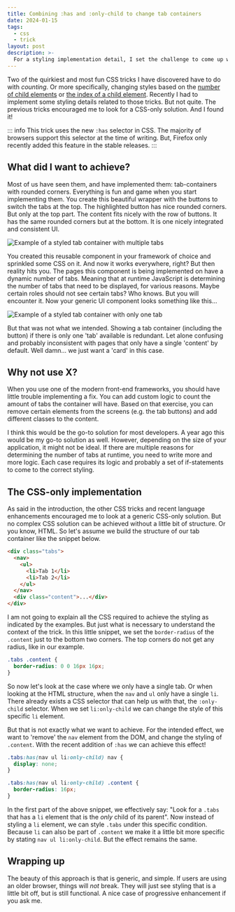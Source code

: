```yaml
---
title: Combining :has and :only-child to change tab containers
date: 2024-01-15
tags:
  - css
  - trick
layout: post
description: >-
  For a styling implementation detail, I set the challenge to come up with a CSS-only solution, instead of implementing the logic in a front-end framework.
---
```


Two of the quirkiest and most fun CSS tricks I have discovered have to do with _counting_. Or more specifically, changing styles based on the [number of child elements](/writing/use-the-child-element-count-in-css) or [the index of a child element](/writing/a-nth-child-css-trick). Recently I had to implement some styling details related to those tricks. But not quite. The previous tricks encouraged me to look for a CSS-only solution. And I found it!

::: info
This trick uses the new `:has` selector in CSS. The majority of browsers support this selector at the time of writing. But, Firefox only recently added this feature in the stable releases.
:::

## What did I want to achieve?

Most of us have seen them, and have implemented them: tab-containers with rounded corners. Everything is fun and game when you start implementing them. You create this beautiful wrapper with the buttons to switch the tabs at the top. The highlighted button has nice rounded corners. But only at the top part. The content fits nicely with the row of buttons. It has the same rounded corners but at the bottom. It is one nicely integrated and consistent UI.

![Example of a styled tab container with multiple tabs](/img/tab-example-1.png)

You created this reusable component in your framework of choice and sprinkled some CSS on it. And now it works everywhere, right? But then reality hits you. The pages this component is being implemented on have a dynamic number of tabs. Meaning that at runtime JavaScript is determining the number of tabs that need to be displayed, for various reasons. Maybe certain roles should not see certain tabs? Who knows. But you will encounter it. Now your generic UI component looks something like this...

![Example of a styled tab container with only one tab](/img/tab-example-2.png)

But that was not what we intended. Showing a tab container (including the button) if there is only one 'tab' available is redundant. Let alone confusing and probably inconsistent with pages that only have a single 'content' by default. Well damn... we just want a 'card' in this case.

## Why not use X?

When you use one of the modern front-end frameworks, you should have little trouble implementing a fix. You can add custom logic to count the amount of tabs the container will have. Based on that exercise, you can remove certain elements from the screens (e.g. the tab buttons) and add different classes to the content.

I think this would be the go-to solution for most developers. A year ago this would be my go-to solution as well. However, depending on the size of your application, it might not be ideal. If there are multiple reasons for determining the number of tabs at runtime, you need to write more and more logic. Each case requires its logic and probably a set of if-statements to come to the correct styling.

## The CSS-only implementation

As said in the introduction, the other CSS tricks and recent language enhancements encouraged me to look at a generic CSS-only solution. But no complex CSS solution can be achieved without a little bit of structure. Or you know, HTML. So let's assume we build the structure of our tab container like the snippet below.

```html
<div class="tabs">
  <nav>
    <ul>
      <li>Tab 1</li>
      <li>Tab 2</li>
    </ul>
  </nav>
  <div class="content">...</div>
</div>
```

I am not going to explain all the CSS required to achieve the styling as indicated by the examples. But just what is necessary to understand the context of the trick. In this little snippet, we set the `border-radius` of the `.content` just to the bottom two corners. The top corners do not get any radius, like in our example.

```css
.tabs .content {
  border-radius: 0 0 16px 16px;
}
```

So now let's look at the case where we only have a single tab. Or when looking at the HTML structure, when the `nav` and `ul` only have a single `li`. There already exists a CSS selector that can help us with that, the `:only-child` selector. When we set `li:only-child` we can change the style of this specific `li` element.

But that is not exactly what we want to achieve. For the intended effect, we want to 'remove' the `nav` element from the DOM, and change the styling of `.content`. With the recent addition of `:has` we can achieve this effect!

```css
.tabs:has(nav ul li:only-child) nav {
  display: none;
}

.tabs:has(nav ul li:only-child) .content {
  border-radius: 16px;
}
```

In the first part of the above snippet, we effectively say: "Look for a `.tabs` that has a `li` element that is the _only_ child of its parent". Now instead of styling a `li` element, we can style `.tabs` under this specific condition. Because `li` can also be part of `.content` we make it a little bit more specific by stating `nav ul li:only-child`. But the effect remains the same.

## Wrapping up

The beauty of this approach is that is generic, and simple. If users are using an older browser, things will _not_ break. They will just see styling that is a little bit off, but is still functional. A nice case of progressive enhancement if you ask me.
